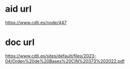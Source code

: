 # aid url
https://www.cdti.es/node/447

# doc url
https://www.cdti.es/sites/default/files/2023-04/Orden%20de%20Bases%20CIN%20373%202022.pdf
        